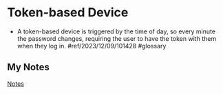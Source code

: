 # Token-based Device
- A token-based device is triggered by the time of day, so every minute the password changes, requiring the user to have the token with them when they log in. #ref/2023/12/09/101428 #glossary 
## My Notes
[Notes](mynotes/token-based-device-notes.md)
